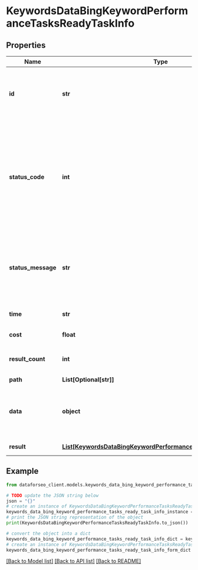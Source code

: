 # KeywordsDataBingKeywordPerformanceTasksReadyTaskInfo


## Properties

Name | Type | Description | Notes
------------ | ------------- | ------------- | -------------
**id** | **str** | task identifier unique task identifier in our system in the UUID format | [optional] 
**status_code** | **int** | status code of the task generated by DataForSEO, can be within the following range: 10000-60000 you can find the full list of the response codes here | [optional] 
**status_message** | **str** | informational message of the task you can find the full list of general informational messages here | [optional] 
**time** | **str** | execution time, seconds | [optional] 
**cost** | **float** | total tasks cost, USD | [optional] 
**result_count** | **int** | number of elements in the result array | [optional] 
**path** | **List[Optional[str]]** | URL path | [optional] 
**data** | **object** | contains the same parameters that you specified in the POST request | [optional] 
**result** | [**List[KeywordsDataBingKeywordPerformanceTasksReadyResultInfo]**](KeywordsDataBingKeywordPerformanceTasksReadyResultInfo.md) | array of results | [optional] 

## Example

```python
from dataforseo_client.models.keywords_data_bing_keyword_performance_tasks_ready_task_info import KeywordsDataBingKeywordPerformanceTasksReadyTaskInfo

# TODO update the JSON string below
json = "{}"
# create an instance of KeywordsDataBingKeywordPerformanceTasksReadyTaskInfo from a JSON string
keywords_data_bing_keyword_performance_tasks_ready_task_info_instance = KeywordsDataBingKeywordPerformanceTasksReadyTaskInfo.from_json(json)
# print the JSON string representation of the object
print(KeywordsDataBingKeywordPerformanceTasksReadyTaskInfo.to_json())

# convert the object into a dict
keywords_data_bing_keyword_performance_tasks_ready_task_info_dict = keywords_data_bing_keyword_performance_tasks_ready_task_info_instance.to_dict()
# create an instance of KeywordsDataBingKeywordPerformanceTasksReadyTaskInfo from a dict
keywords_data_bing_keyword_performance_tasks_ready_task_info_form_dict = keywords_data_bing_keyword_performance_tasks_ready_task_info.from_dict(keywords_data_bing_keyword_performance_tasks_ready_task_info_dict)
```
[[Back to Model list]](../README.md#documentation-for-models) [[Back to API list]](../README.md#documentation-for-api-endpoints) [[Back to README]](../README.md)


